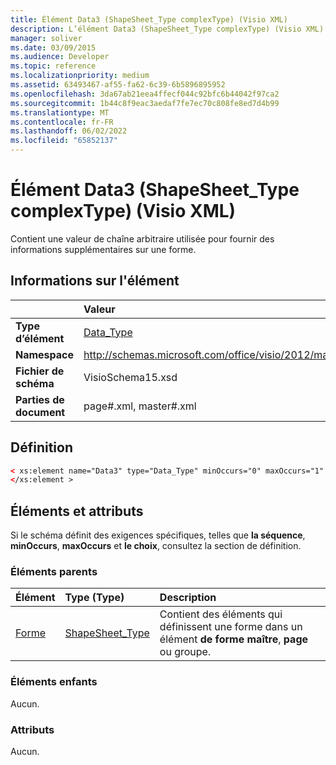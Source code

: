 ```yaml
---
title: Élément Data3 (ShapeSheet_Type complexType) (Visio XML)
description: L’élément Data3 (ShapeSheet_Type complexType) (Visio XML) contient une valeur de chaîne arbitraire utilisée pour fournir des informations supplémentaires sur une forme.
manager: soliver
ms.date: 03/09/2015
ms.audience: Developer
ms.topic: reference
ms.localizationpriority: medium
ms.assetid: 63493467-af55-fa62-6c39-6b5896895952
ms.openlocfilehash: 3da67ab21eea4ffecf044c92bfc6b44042f97ca2
ms.sourcegitcommit: 1b44c8f9eac3aedaf7fe7ec70c808fe8ed7d4b99
ms.translationtype: MT
ms.contentlocale: fr-FR
ms.lasthandoff: 06/02/2022
ms.locfileid: "65852137"
---
```

# <a name="data3-element-shapesheet_type-complextype-visio-xml"></a>Élément Data3 (ShapeSheet_Type complexType) (Visio XML)

Contient une valeur de chaîne arbitraire utilisée pour fournir des informations supplémentaires sur une forme.
  
## <a name="element-information"></a>Informations sur l'élément

||Valeur |
|:-----|:-----|
|**Type d’élément** <br/> |[Data_Type](data_type-complextypevisio-xml.md) <br/> |
|**Namespace** <br/> |http://schemas.microsoft.com/office/visio/2012/main  <br/> |
|**Fichier de schéma** <br/> |VisioSchema15.xsd  <br/> |
|**Parties de document** <br/> |page#.xml, master#.xml  <br/> |
   
## <a name="definition"></a>Définition

```XML
< xs:element name="Data3" type="Data_Type" minOccurs="0" maxOccurs="1" >
</xs:element >
```

## <a name="elements-and-attributes"></a>Éléments et attributs

Si le schéma définit des exigences spécifiques, telles que **la séquence**, **minOccurs**, **maxOccurs** et **le choix**, consultez la section de définition. 
  
### <a name="parent-elements"></a>Éléments parents

|**Élément**|**Type (Type)**|**Description**|
|:-----|:-----|:-----|
|[Forme](shape-element-shapes_type-complextypevisio-xml.md) <br/> |[ShapeSheet_Type](shapesheet_type-complextypevisio-xml.md) <br/> |Contient des éléments qui définissent une forme dans un élément **de forme maître**, **page** ou groupe. |
   
### <a name="child-elements"></a>Éléments enfants

Aucun.
  
### <a name="attributes"></a>Attributs

Aucun.
  

